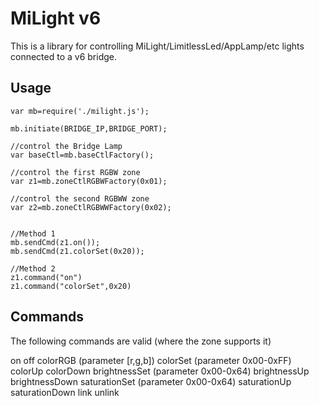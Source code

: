 # MiLight v6 

This is a library for controlling MiLight/LimitlessLed/AppLamp/etc lights connected to a v6 bridge.

## Usage

~~~
var mb=require('./milight.js');

mb.initiate(BRIDGE_IP,BRIDGE_PORT);

//control the Bridge Lamp
var baseCtl=mb.baseCtlFactory();

//control the first RGBW zone
var z1=mb.zoneCtlRGBWFactory(0x01);

//control the second RGBWW zone
var z2=mb.zoneCtlRGBWWFactory(0x02);


//Method 1
mb.sendCmd(z1.on());
mb.sendCmd(z1.colorSet(0x20));

//Method 2
z1.command("on")
z1.command("colorSet",0x20)
~~~

## Commands

The following commands are valid (where the zone supports it)

on
off
colorRGB (parameter [r,g,b])
colorSet (parameter 0x00-0xFF)
colorUp
colorDown
brightnessSet (parameter 0x00-0x64)
brightnessUp
brightnessDown
saturationSet (parameter 0x00-0x64)
saturationUp
saturationDown
link
unlink
